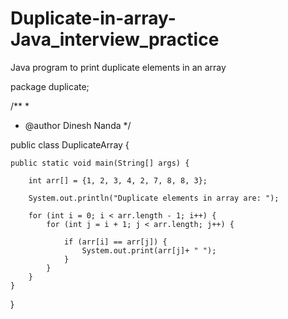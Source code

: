 # Duplicate-in-array-Java_interview_practice
Java program to print duplicate elements in an array 

package duplicate;

/**
 *
 * @author Dinesh Nanda
 */

public class DuplicateArray {

    public static void main(String[] args) {
        
        int arr[] = {1, 2, 3, 4, 2, 7, 8, 8, 3};

        System.out.println("Duplicate elements in array are: ");

        for (int i = 0; i < arr.length - 1; i++) {
            for (int j = i + 1; j < arr.length; j++) {

                if (arr[i] == arr[j]) {
                    System.out.print(arr[j]+ " ");
                }
            }
        }
    } 
}
